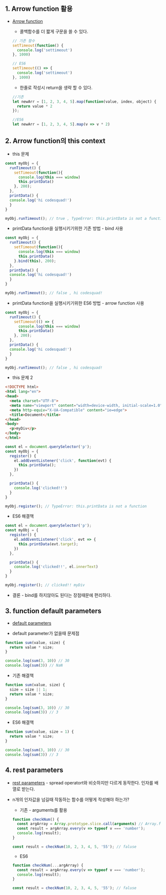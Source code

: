 ## 1. Arrow function 활용
  * [Arrow function](https://developer.mozilla.org/en-US/docs/Web/JavaScript/Reference/Functions/Arrow_functions)

    * 콜백함수를 더 짧게 구문을 쓸 수 있다.
    ```javascript
    // 기존 함수
    setTimeout(function() {
      console.log('settimeout')
    }, 1000)

    // ES6
    setTimeout(() => {
      console.log('settimeout')
    }, 1000)
    ```
    * 한줄로 작성시 return을 생략 할 수 있다.
    ```javascript
    //기존
    let newArr = [1, 2, 3, 4, 5].map(function(value, index, object) {
      return value * 2
    });

    //ES6
    let newArr = [1, 2, 3, 4, 5].map(v => v * 2)
    ```
## 2. Arrow function의 this context

  * this 문제
  ```javascript
  const myObj = {
    runTimeout() {
      setTimeout(function(){
        console.log(this === window)
        this.printData()
      }, 200);
    },
    printData() {
    console.log('hi codesquad!')
    }
  }

  myObj.runTimeout(); // true , TypeError: this.printData is not a function
  ```

  * printData function을 실행시키기위한 기존 방법 - bind 사용
  ```javascript
  const myObj = {
    runTimeout() {
      setTimeout(function(){
        console.log(this === window)
        this.printData()
      }.bind(this), 200);
    },
    printData() {
    console.log('hi codesquad!')
    }
  }

  myObj.runTimeout(); // false , hi codesquad!
  ```

  * printData function을 실행시키기위한 ES6 방법 - arrow function 사용
  ```javascript
  const myObj = {
    runTimeout() {
      setTimeout(() => {
        console.log(this === window)
        this.printData()
      }, 200);
    },
    printData() {
    console.log('hi codesquad!')
    }
  }

  myObj.runTimeout(); // false , hi codesquad!
  ```
  
  * this 문제 2
  ```html
  <!DOCTYPE html>
  <html lang="en">
  <head>
    <meta charset="UTF-8">
    <meta name="viewport" content="width=device-width, initial-scale=1.0">
    <meta http-equiv="X-UA-Compatible" content="ie=edge">
    <title>Document</title>
  </head>
  <body>
    <p>myDiv</p>
  </body>
  </html>
  ```

  ```javascript
  const el = document.querySelector('p');
  const myObj = {
    register() {
      el.addEventListener('click', function(evt) {
        this.printData();
      })
    },

    printData() {
      console.log('clicked!!')
    }
  }

  myObj.register(); // TypeError: this.printData is not a function
  ```

  * ES6 해결책
  ```javascript
  const el = document.querySelector('p');
  const myObj = {
    register() {
      el.addEventListener('click', evt => {
        this.printData(evt.target);
      })
    },

    printData() {
      console.log('clicked!!', el.innerText)
    }
  }

  myObj.register(); // clicked!! myDiv
  ```

  * 결론 - bind를 하지않아도 된다는 장점때문에 편리하다.

## 3. function default parameters

  * [default parameters](https://developer.mozilla.org/en-US/docs/Web/JavaScript/Reference/Functions/Default_parameters)

  * default parameter가 없을때 문제점
  ```javascript
  function sum(value, size) {
    return value * size;
  }

  console.log(sum(3, 10)) // 30
  console.log(sum(3)) // NaN
  ```

  * 기존 해결책
  ```javascript
  function sum(value, size) {
    size = size || 1;
    return value * size;
  }

  console.log(sum(3, 10)) // 30
  console.log(sum(3)) // 3
  ```

  * ES6 해결책
  ```javascript
  function sum(value, size = 1) {
    return value * size;
  }

  console.log(sum(3, 10)) // 30
  console.log(sum(3)) // 3
  ```

## 4. rest parameters

  * [rest parameters](https://developer.mozilla.org/en-US/docs/Web/JavaScript/Reference/Functions/rest_parameters) - spread operatort와 비슷하지만 다르게 동작한다. 인자를 배열로 받는다.

  * n개의 인자값을 넘길때 작동하는 함수를 어떻게 작성해야 하는가?
    * 기존 - arguments를 활용
    ```javascript
    function checkNum() {
      const argArray = Array.prototype.slice.call(arguments) // Array.from도 이용가능
      const result = argArray.every(v => typeof v === 'number');
      console.log(result);
    }

    const result = checkNum(10, 2, 3, 4, 5, '55'); // faluse
    ```

    * ES6
    ```javascript
    function checkNum(...argArray) {
      const result = argArray.every(v => typeof v === 'number');
      console.log(result);
    }

    const result = checkNum(10, 2, 3, 4, 5, '55'); // faluse
    ```